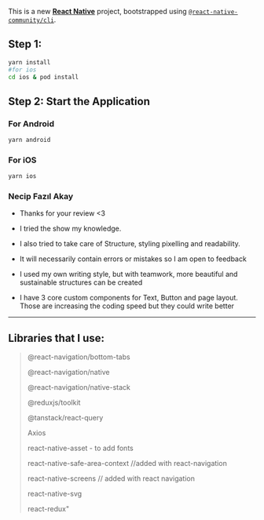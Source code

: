 This is a new [**React Native**](https://reactnative.dev) project, bootstrapped using [`@react-native-community/cli`](https://github.com/react-native-community/cli).

## Step 1: 

```bash
yarn install
#for ios
cd ios & pod install
```

## Step 2: Start the Application
 
### For Android

```bash
yarn android
```

### For iOS

```bash
yarn ios
```

###  Necip Fazıl Akay
* Thanks for your review <3 
* I tried the show my knowledge.
* I also tried to take care of Structure, styling pixelling and readability. 
* It will necessarily contain errors or mistakes so I am open to feedback
* I used my own writing style, but with teamwork, more beautiful and sustainable structures can be created

* I have 3 core custom components for Text, Button and page layout. Those are increasing the coding speed but they could write better


--- 
## Libraries that I use:

>    @react-navigation/bottom-tabs
>   
>    @react-navigation/native
>
>    @react-navigation/native-stack
>
>    @reduxjs/toolkit
>
>    @tanstack/react-query
>
>    Axios 
>
>    react-native-asset - to add fonts
>
>    react-native-safe-area-context //added with react-navigation
>
>    react-native-screens // added with react navigation
>
>    react-native-svg
>
>    react-redux"
